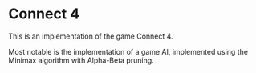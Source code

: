 Connect 4
=========

This is an implementation of the game Connect 4.

Most notable is the implementation of a game AI, implemented using the Minimax algorithm with Alpha-Beta pruning.
